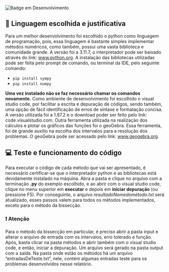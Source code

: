![Badge em Desenvolvimento](http://img.shields.io/static/v1?label=STATUS&message=%20CONCLUIDO&color=GREEN&style=for-the-badge)
<p>

## :hammer: Linguagem escolhida e justificativa

Para um melhor desenvolvimento foi escolhido o python como linguagem de programação, pois, essa linguagem é bastante simples implementar métodos numéricos, como também, possui uma vasta biblioteca e comunidade grande. A versão foi a 3.11.7, o interpretador pode ser baixado através do link: www.python.org.
A instalação das bibliotecas utilizadas pode ser feita pelo prompt de comando, ou terminal da IDE, pelo seguinte comando:

- `pip install sympy`
- `pip install numpy`

**Uma vez instalado não se faz necessário chamar os comandos novamente.**
Como ambiente de desenvolvimento foi escolhido o visual studio code, por facilitar a escrita e depuração de códigos, sendo também, uma opção de fácil identificação de erros de sintaxe e formatação concisa. A versão utilizada foi a 1.87.2 e o download poder ser feito pelo link: code.visualstudio.com. 
Outra ferramenta utilizada na realização dos cálculos e plotar os gráficos das funções foi o geoGebra. Essa ferramenta, foi de grande auxílio na escolha dos intervalos para a resolução dos problemas. O geoGebra pode ser acessado pelo link: www.geogebra.org.

## :computer: Teste e funcionamento do código

Para executar o código de cada método que vai ser apresentado, é necessário certificar-se que o interpretador python e as bibliotecas está devidamente instalado na máquina.
Abra a pasta e clique no arquivo com a terminação **.py** do exemplo escolhido, e ao abrir com o visual studio code, clique no menu superior em **executar** e depois em **iniciar depuração** (ou pressione F5). Por conseguinte, o arquivo *resultadoNomedométodo.txt* será atualizado, esses passos valem para todos os métodos implementados, exceto para o método da bissecção.

### :exclamation: Atenção

Para o método da bissecção em particular, é preciso abrir a pasta input e alterar o arquivo de entrada com os intervalos, erro tolerado e função. Após, basta clicar na pasta métodos e abrir também com o visual studio code, e então, iniciar a depuração. Um arquivo será gerado na pasta output com a saída.
Na pasta onde estão os métodos há um arquivo “entradasDeTeste.txt”, nele, contém algumas entradas teste para os problemas desenvolvidos nesse relatório.